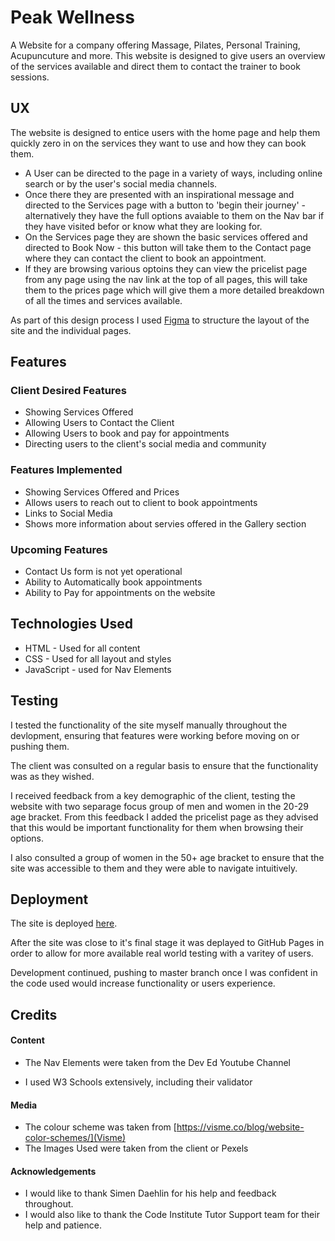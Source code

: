 Peak Wellness 
================

A Website for a company offering Massage, Pilates, Personal Training, Acupuncuture and more. This website is designed to give users an overview of the services available and direct them to contact the trainer to book sessions.

UX
------------------------

The website is designed to entice users with the home page and help them quickly zero in on the services they want to use and how they can book them.

* A User can be directed to the page in a variety of ways, including online search or by the user's social media channels.
* Once there they are presented with an inspirational message and directed to the Services page with a button to 'begin their journey' - alternatively they have the full options avaiable to them on the Nav bar if they have visited befor or know what they are looking for.
* On the Services page they are shown the basic services offered and directed to Book Now - this button will take them to the Contact page where they can contact the client to book an appointment.
* If they are browsing various optoins they can view the pricelist page from any page using the nav link at the top of all pages, this will take them to the prices page which will give them a more detailed breakdown of all the times and services available.

As part of this design process I used [Figma](https://www.figma.com) to structure the layout of the site and the individual pages.

Features
------------------

### Client Desired Features

* Showing Services Offered
* Allowing Users to Contact the Client
* Allowing Users to book and pay for appointments
* Directing users to the client's social media and community

### Features Implemented

* Showing Services Offered and Prices
* Allows users to reach out to client to book appointments
* Links to Social Media
* Shows more information about servies offered in the Gallery section

### Upcoming Features

* Contact Us form is not yet operational
* Ability to Automatically book appointments
* Ability to Pay for appointments on the website

Technologies Used
------------

* HTML - Used for all content
* CSS - Used for all layout and styles
* JavaScript - used for Nav Elements


Testing
--------------

I tested the functionality of the site myself manually throughout the devlopment, ensuring that features were working before moving on or pushing them.

The client was consulted on a regular basis to ensure that the functionality was as they wished.

I received feedback from a key demographic of the client, testing the website with two separage focus group of men and women in the 20-29 age bracket. From this feedback I added the pricelist page as they advised that this would be important functionality for them when browsing their options.

I also consulted a group of women in the 50+ age bracket to ensure that the site was accessible to them and they were able to navigate intuitively.


Deployment
-------------------


The site is deployed [here](geminerald.github.io/peakwellness "Peak Wellness page on GitHub Pages").

After the site was close to it's final stage it was deplayed to GitHub Pages in order to allow for more available real world testing with a varitey of users. 

Development continued, pushing to master branch once I was confident in the code used would increase functionality or users experience.

Credits
---------------------------

#### Content


* The Nav Elements were taken from the Dev Ed Youtube Channel

*  I used W3 Schools extensively, including their validator


#### Media

*  The colour scheme was taken from [https://visme.co/blog/website-color-schemes/](Visme)
*  The Images Used were taken from the client or Pexels

#### Acknowledgements

* I would like to thank Simen Daehlin for his help and feedback throughout.
* I would also like to thank the Code Institute Tutor Support team for their help and patience.